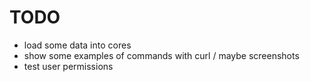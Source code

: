 # TODO
- load some data into cores
- show some examples of commands with curl / maybe screenshots
- test user permissions
